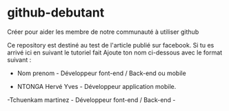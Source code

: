 # github-debutant
Créer pour aider les membre de notre communauté à utiliser github

Ce repository est destiné au test de l'article publié sur facebook. 
Si tu es arrivé ici en suivant le tutoriel fait Ajoute ton nom ci-dessous avec le format suivant :

 - Nom prenom - Développeur font-end / Back-end ou mobile 

 - NTONGA Hervé Yves - Développeur application mobile.
 
  -Tchuenkam martinez - Développeur font-end / Back-end -


